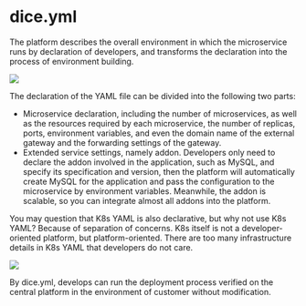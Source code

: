 # dice.yml

The platform describes the overall environment in which the microservice runs by declaration of developers, and transforms the declaration into the process of environment building.

![](https://terminus-paas.oss-cn-hangzhou.aliyuncs.com/paas-doc/2021/08/23/25d12ec9-1904-4ff0-9df2-5d2c2164f701.png)

The declaration of the YAML file can be divided into the following two parts:

* Microservice declaration, including the number of microservices, as well as the resources required by each microservice, the number of replicas, ports, environment variables, and even the domain name of the external gateway and the forwarding settings of the gateway.
* Extended service settings, namely addon. Developers only need to declare the addon involved in the application, such as MySQL, and specify its specification and version, then the platform will automatically create MySQL for the application and pass the configuration to the microservice by environment variables. Meanwhile, the addon is scalable, so you can integrate almost all addons into the platform.

You may question that K8s YAML is also declarative, but why not use K8s YAML? Because of separation of concerns. K8s itself is not a developer-oriented platform, but platform-oriented. There are too many infrastructure details in K8s YAML that developers do not care.

![](https://terminus-paas.oss-cn-hangzhou.aliyuncs.com/paas-doc/2021/08/23/9e186d95-90fb-4562-abda-911f5e786d7d.png)

By dice.yml, develops can run the deployment process verified on the central platform in the environment of customer without modification.
